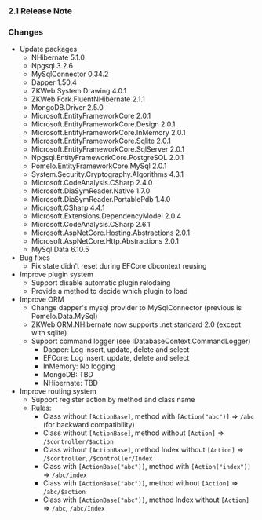 ﻿### 2.1 Release Note

### Changes

- Update packages
	- NHibernate 5.1.0
	- Npgsql 3.2.6
	- MySqlConnector 0.34.2
	- Dapper 1.50.4
	- ZKWeb.System.Drawing 4.0.1
	- ZKWeb.Fork.FluentNHibernate 2.1.1
	- MongoDB.Driver 2.5.0
	- Microsoft.EntityFrameworkCore 2.0.1
	- Microsoft.EntityFrameworkCore.Design 2.0.1
	- Microsoft.EntityFrameworkCore.InMemory 2.0.1
	- Microsoft.EntityFrameworkCore.Sqlite 2.0.1
	- Microsoft.EntityFrameworkCore.SqlServer 2.0.1
	- Npgsql.EntityFrameworkCore.PostgreSQL 2.0.1
	- Pomelo.EntityFrameworkCore.MySql 2.0.1
	- System.Security.Cryptography.Algorithms 4.3.1
	- Microsoft.CodeAnalysis.CSharp 2.4.0
	- Microsoft.DiaSymReader.Native 1.7.0
	- Microsoft.DiaSymReader.PortablePdb 1.4.0
	- Microsoft.CSharp 4.4.1
	- Microsoft.Extensions.DependencyModel 2.0.4
	- Microsoft.CodeAnalysis.CSharp 2.6.1
	- Microsoft.AspNetCore.Hosting.Abstractions 2.0.1
	- Microsoft.AspNetCore.Http.Abstractions 2.0.1
	- MySql.Data 6.10.5
- Bug fixes
	- Fix state didn't reset during EFCore dbcontext reusing
- Improve plugin system
	- Support disable automatic plugin relodaing
	- Provide a method to decide which plugin to load
- Improve ORM
	- Change dapper's mysql provider to MySqlConnector (previous is Pomelo.Data.MySql)
	- ZKWeb.ORM.NHibernate now supports .net standard 2.0 (except with sqlite)
	- Support command logger (see IDatabaseContext.CommandLogger)
		- Dapper: Log insert, update, delete and select
		- EFCore: Log insert, update, delete and select
		- InMemory: No logging
		- MongoDB: TBD
		- NHibernate: TBD
- Improve routing system
	- Support register action by method and class name
	- Rules:
		- Class without `[ActionBase]`, method with `[Action("abc")]` => `/abc` (for backward compatibility)<br/>
		- Class without `[ActionBase]`, method without `[Action]` => `/$controller/$action`<br/>
		- Class without `[ActionBase]`, method Index without `[Action]` => `/$controller`, `/$controller/Index`<br/>
		- Class with `[ActionBase("abc")]`, method with `[Action("index")]` => `/abc/index`<br/>
		- Class with `[ActionBase("abc")]`, method without `[Action]` => `/abc/$action`<br/>
		- Class with `[ActionBase("abc")]`, method Index without `[Action]` => `/abc`, `/abc/Index`<br/>

